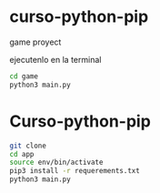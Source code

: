 # curso-python-pip
 game proyect


ejecutenlo en la terminal

```sh
cd game
python3 main.py
```
# Curso-python-pip
```sh
git clone
cd app
source env/bin/activate
pip3 install -r requerements.txt
python3 main.py
